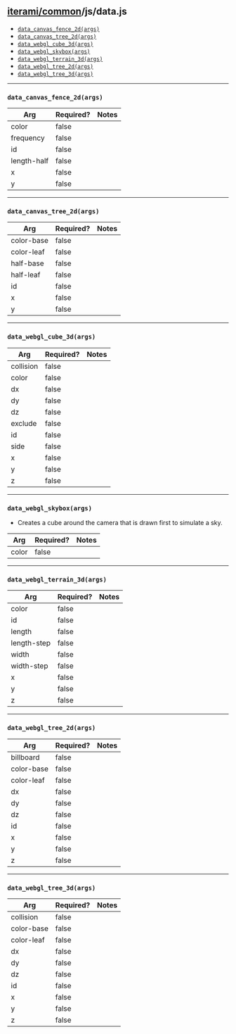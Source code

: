[iterami/common](https://github.com/iterami/Documentation.htm/blob/gh-pages/common/README.md)/js/data.js
--------------------------------------------------------------------------------------------------------

* [`data_canvas_fence_2d(args)`](#data_canvas_fence_2dargs)
* [`data_canvas_tree_2d(args)`](#data_canvas_tree_2dargs)
* [`data_webgl_cube_3d(args)`](#data_webgl_cube_3dargs)
* [`data_webgl_skybox(args)`](#data_webgl_skyboxargs)
* [`data_webgl_terrain_3d(args)`](#data_webgl_terrain_3dargs)
* [`data_webgl_tree_2d(args)`](#data_webgl_tree_2dargs)
* [`data_webgl_tree_3d(args)`](#data_webgl_tree_3dargs)

---

### `data_canvas_fence_2d(args)`

Arg         | Required? | Notes
------------|-----------|------
color       | false     |
frequency   | false     |
id          | false     |
length-half | false     |
x           | false     |
y           | false     |

---

### `data_canvas_tree_2d(args)`

Arg        | Required? | Notes
-----------|-----------|------
color-base | false     |
color-leaf | false     |
half-base  | false     |
half-leaf  | false     |
id         | false     |
x          | false     |
y          | false     |

---

### `data_webgl_cube_3d(args)`

Arg       | Required? | Notes
----------|-----------|------
collision | false     |
color     | false     |
dx        | false     |
dy        | false     |
dz        | false     |
exclude   | false     |
id        | false     |
side      | false     |
x         | false     |
y         | false     |
z         | false     |

---

### `data_webgl_skybox(args)`
* Creates a cube around the camera that is drawn first to simulate a sky.

Arg   | Required? | Notes
------|-----------|------
color | false     |

---

### `data_webgl_terrain_3d(args)`

Arg         | Required? | Notes
------------|-----------|------
color       | false     |
id          | false     |
length      | false     |
length-step | false     |
width       | false     |
width-step  | false     |
x           | false     |
y           | false     |
z           | false     |

---

### `data_webgl_tree_2d(args)`

Arg        | Required? | Notes
-----------|-----------|------
billboard  | false     |
color-base | false     |
color-leaf | false     |
dx         | false     |
dy         | false     |
dz         | false     |
id         | false     |
x          | false     |
y          | false     |
z          | false     |

---

### `data_webgl_tree_3d(args)`

Arg        | Required? | Notes
-----------|-----------|------
collision  | false     |
color-base | false     |
color-leaf | false     |
dx         | false     |
dy         | false     |
dz         | false     |
id         | false     |
x          | false     |
y          | false     |
z          | false     |
